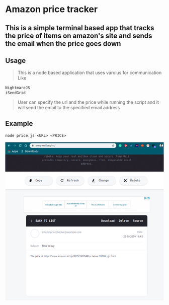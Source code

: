# Amazon price tracker

## This is a simple terminal based app that tracks the price of items on amazon's site and sends the email when the price goes down


## Usage

>This is a node based application that uses varoius for communication Like
```
NightmareJS
iSendGrid

```

>User can specify the url and the price while running the script and it will send the email to the specified email address

## Example 

```
node price.js <URL> <PRICE>

```

![DEMO IMAGE](screenshot.png)
